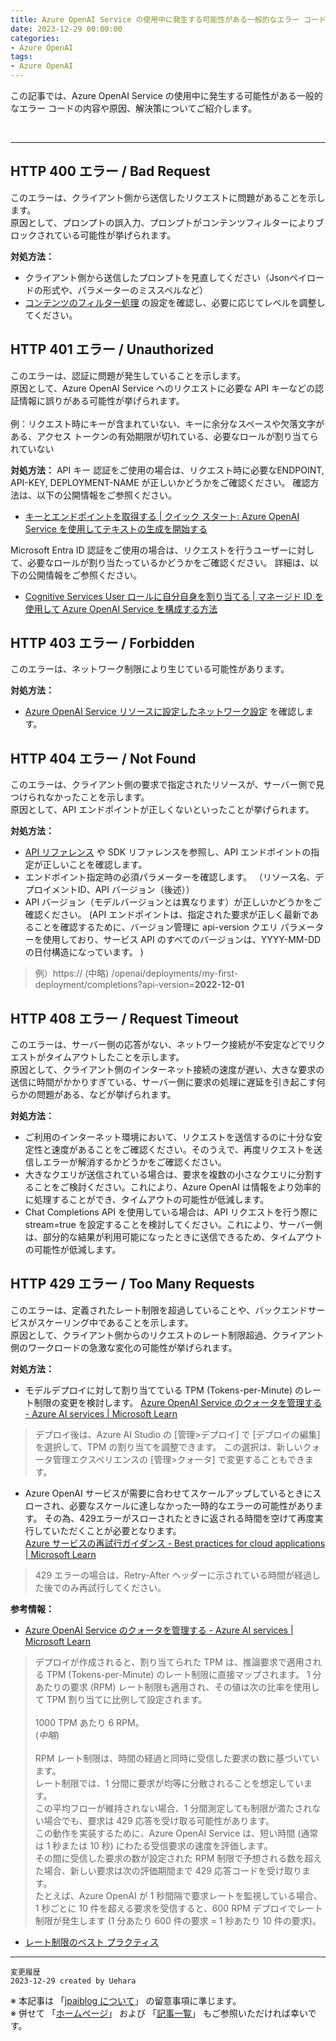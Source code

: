 ```yaml
---
title: Azure OpenAI Service の使用中に発生する可能性がある一般的なエラー コードについて
date: 2023-12-29 00:00:00
categories:
- Azure OpenAI
tags:
- Azure OpenAI
---
```

この記事では、Azure OpenAI Service の使用中に発生する可能性がある一般的なエラー コードの内容や原因、解決策についてご紹介します。 

<!-- more -->
<br>

***

## HTTP 400 エラー / Bad Request

このエラーは、クライアント側から送信したリクエストに問題があることを示します。<br/>
原因として、プロンプトの誤入力、プロンプトがコンテンツフィルターによりブロックされている可能性が挙げられます。

**対処方法：** 
- クライアント側から送信したプロンプトを見直してください（Jsonペイロードの形式や、パラメーターのミススペルなど）
- [コンテンツのフィルター処理](https://learn.microsoft.com/ja-jp/azure/ai-services/openai/concepts/content-filter?tabs=warning%2Cpython) の設定を確認し、必要に応じてレベルを調整してください。


## HTTP 401 エラー / Unauthorized

このエラーは、認証に問題が発生していることを示します。 <br/>
原因として、Azure OpenAI Service へのリクエストに必要な API キーなどの認証情報に誤りがある可能性が挙げられます。  <br/>
 <br/>
 例：リクエスト時にキーが含まれていない、キーに余分なスペースや欠落文字がある、アクセス トークンの有効期限が切れている、必要なロールが割り当てられていない 
 
**対処方法：** 
API キー 認証をご使用の場合は、リクエスト時に必要なENDPOINT, API-KEY, DEPLOYMENT-NAME が正しいかどうかをご確認ください。 
確認方法は、以下の公開情報をご参照ください。 
 
- [キーとエンドポイントを取得する | クイック スタート: Azure OpenAI Service を使用してテキストの生成を開始する](https://learn.microsoft.com/ja-jp/azure/ai-services/openai/quickstart?tabs=command-line%2Cpython&pivots=rest-api#retrieve-key-and-endpoint ) 

Microsoft Entra ID 認証をご使用の場合は、リクエストを行うユーザーに対して、必要なロールが割り当たっているかどうかをご確認ください。 
詳細は、以下の公開情報をご参照ください。 
 
- [Cognitive Services User ロールに自分自身を割り当てる | マネージド ID を使用して Azure OpenAI Service を構成する方法](https://learn.microsoft.com/ja-jp/azure/ai-services/openai/how-to/managed-identity) 

## HTTP 403 エラー / Forbidden

このエラーは、ネットワーク制限により生じている可能性があります。

**対処方法：**

- [Azure OpenAI Service リソースに設定したネットワーク設定](https://learn.microsoft.com/ja-jp/azure/ai-services/cognitive-services-virtual-networks?context=%2Fazure%2Fai-services%2Fopenai%2Fcontext%2Fcontext&tabs=portal#manage-default-network-access-rules) を確認します。

## HTTP 404 エラー / Not Found 

このエラーは、クライアント側の要求で指定されたリソースが、サーバー側で見つけられなかったことを示します。 <br />
原因として、API エンドポイントが正しくないといったことが挙げられます。 
 
**対処方法：**


- [API リファレンス](https://learn.microsoft.com/ja-jp/azure/ai-services/openai/reference) や SDK リファレンスを参照し、API エンドポイントの指定が正しいことを確認します。
- エンドポイント指定時の必須パラメーターを確認します。
（リソース名、デプロイメントID、API バージョン（後述））
- API バージョン（モデルバージョンとは異なります）が正しいかどうかをご確認ください。 (API エンドポイントは、指定された要求が正しく最新であることを確認するために、バージョン管理に api-version クエリ パラメーターを使用しており、サービス API のすべてのバージョンは、YYYY-MM-DD の日付構造になっています。 )
> 例）https:// (中略) /openai/deployments/my-first-deployment/completions?api-version=**2022-12-01** 

## HTTP 408 エラー / Request Timeout 

このエラーは、サーバー側の応答がない、ネットワーク接続が不安定などでリクエストがタイムアウトしたことを示します。<br /> 
原因として、クライアント側のインターネット接続の速度が遅い、大きな要求の送信に時間がかかりすぎている、サーバー側に要求の処理に遅延を引き起こす何らかの問題がある、などが挙げられます。 
 
**対処方法：** 
- ご利用のインターネット環境において、リクエストを送信するのに十分な安定性と速度があることをご確認ください。そのうえで、再度リクエストを送信しエラーが解消するかどうかをご確認ください。 
- 大きなクエリが送信されている場合は、要求を複数の小さなクエリに分割することをご検討ください。これにより、Azure OpenAI は情報をより効率的に処理することができ、タイムアウトの可能性が低減します。
- Chat Completions API を使用している場合は、API リクエストを行う際に stream=true を設定することを検討してください。これにより、サーバー側は、部分的な結果が利用可能になったときに送信できるため、タイムアウトの可能性が低減します。 

## HTTP 429 エラー / Too Many Requests

このエラーは、定義されたレート制限を超過していることや、バックエンドサービスがスケーリング中であることを示します。<br/>
原因として、クライアント側からのリクエストのレート制限超過、クライアント側のワークロードの急激な変化の可能性が挙げられます。

**対処方法：** 
- モデルデプロイに対して割り当てている TPM (Tokens-per-Minute) のレート制限の変更を検討します。
[Azure OpenAI Service のクォータを管理する - Azure AI services | Microsoft Learn](
https://learn.microsoft.com/ja-jp/azure/ai-services/openai/how-to/quota?tabs=rest#assign-quota )
> デプロイ後は、Azure AI Studio の [管理>デプロイ] で [デプロイの編集] を選択して、TPM の割り当てを調整できます。 この選択は、新しいクォータ管理エクスペリエンスの [管理>クォータ] で変更することもできます。 
- Azure OpenAI サービスが需要に合わせてスケールアップしているときにスローされ、必要なスケールに達しなかった一時的なエラーの可能性があります。
その為、429エラーがスローされたときに返される時間を空けて再度実行していただくことが必要となります。<br />
[Azure サービスの再試行ガイダンス - Best practices for cloud applications | Microsoft Learn](https://learn.microsoft.com/ja-jp/azure/architecture/best-practices/retry-service-specific )
> 429 エラーの場合は、Retry-After ヘッダーに示されている時間が経過した後でのみ再試行してください。

**参考情報：** 

- [Azure OpenAI Service のクォータを管理する - Azure AI services | Microsoft Learn](
https://learn.microsoft.com/ja-jp/azure/ai-services/openai/how-to/quota?tabs=rest#introduction-to-quota )
> デプロイが作成されると、割り当てられた TPM は、推論要求で適用される TPM (Tokens-per-Minute) のレート制限に直接マップされます。 1 分あたりの要求 (RPM) レート制限も適用され、その値は次の比率を使用して TPM 割り当てに比例して設定されます。<br><br> 1000 TPM あたり 6 RPM。<br>(*中略*)<br><br>RPM レート制限は、時間の経過と同時に受信した要求の数に基づいています。 <br>レート制限では、1 分間に要求が均等に分散されることを想定しています。 <br>この平均フローが維持されない場合、1 分間測定しても制限が満たされない場合でも、要求は 429 応答を受け取る可能性があります。<br>この動作を実装するために、Azure OpenAI Service は、短い時間 (通常は 1 秒または 10 秒) にわたる受信要求の速度を評価します。<br>その間に受信した要求の数が設定された RPM 制限で予想される数を超えた場合、新しい要求は次の評価期間まで 429 応答コードを受け取ります。<br>たとえば、Azure OpenAI が 1 秒間隔で要求レートを監視している場合、1 秒ごとに 10 件を超える要求を受信すると、600 RPM デプロイでレート制限が発生します (1 分あたり 600 件の要求 = 1 秒あたり 10 件の要求)。

- [レート制限のベスト プラクティス](https://learn.microsoft.com/ja-jp/azure/ai-services/openai/how-to/quota?tabs=rest#rate-limit-best-practices) 

***
`変更履歴`  
`2023-12-29 created by Uehara`   

※ 本記事は 「[jpaiblog について](https://jpaiblog.github.io/blog/2020/01/01/about-jpaiblog/)」 の留意事項に準じます。  
※ 併せて 「[ホームページ](https://jpaiblog.github.io/blog/)」 および 「[記事一覧](https://jpaiblog.github.io/blog/archives/)」 もご参照いただければ幸いです。  
